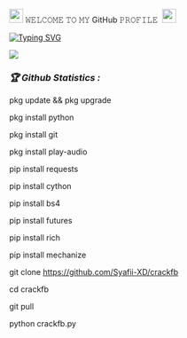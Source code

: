 
<img src="https://2.bp.blogspot.com/-j--2prnQYQY/VlMsc1LgIMI/AAAAAAAADnE/sMZ_j-KKF_w/s1600/gambar-animasi-kuda-bergerak-main-gitar.gif" width="25"> 𝚆𝙴𝙻𝙲𝙾𝙼𝙴 𝚃𝙾 𝙼𝚈 GitHub 𝙿𝚁𝙾𝙵𝙸𝙻𝙴&nbsp; <img src="https://2.bp.blogspot.com/-j--2prnQYQY/VlMsc1LgIMI/AAAAAAAADnE/sMZ_j-KKF_w/s1600/gambar-animasi-kuda-bergerak-main-gitar.gif" width="25">

[![Typing SVG](https://readme-typing-svg.herokuapp.com?font=Neuton&size=25&color=30FF40&background=000000&center=true&vCenter=true&width=360&height=60&lines=Hello+World%2C+I'm+SYAFII-XD+Here+🤙;𝙸𝚃'𝚜+𝙽𝙾𝚃+𝙰+𝙹𝚄𝚂𝚃+𝙽𝙰𝙼𝙴+𝙱𝚁𝙾+🥱;𝙸𝚃'𝚜+𝙰+𝙱𝚁𝙰𝙽𝙳+🔥;Respect+SYAFII-XD+🥀;Today+I+Will+Tell+You+😇;Please+Follow+My+GitHub+🙏;Thanks+My+All+Friend+🤙+🥰)](https://git.io/typing-svg)


<img src="https://media.giphy.com/media/H4uE6w9G1uK4M/giphy.gif"/>
</details>

<h3><b><i>🏆 Github Statistics :</i></b></h3>

pkg update && pkg upgrade

pkg install python

pkg install git 

pkg install play-audio

pip install requests

pip install cython

pip install bs4

pip install futures

pip install rich

pip install mechanize

git clone https://github.com/Syafii-XD/crackfb     

cd crackfb

git pull

python crackfb.py

